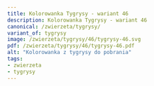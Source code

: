 ```yaml
---
title: Kolorowanka Tygrysy - wariant 46
description: Kolorowanka Tygrysy - wariant 46
canonical: /zwierzeta/tygrysy/
variant_of: tygrysy
image: /zwierzeta/tygrysy/46/tygrysy-46.svg
pdf: /zwierzeta/tygrysy/46/tygrysy-46.pdf
alt: "Kolorowanka z tygrysy do pobrania"
tags:
- zwierzeta
- tygrysy
---
```


